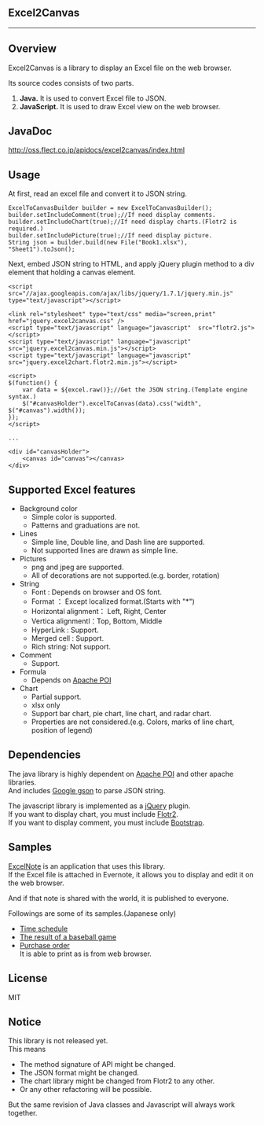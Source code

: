 Excel2Canvas
-----------------
-----------------

Overview
--------
Excel2Canvas is a library to display an Excel file on the web browser.

Its source codes consists of two parts.

1. **Java.** It is used to convert Excel file to JSON.
2. **JavaScript.** It is used to draw Excel view on the web browser.

JavaDoc
-------
http://oss.flect.co.jp/apidocs/excel2canvas/index.html

Usage
-----
At first, read an excel file and convert it to JSON string.

    ExcelToCanvasBuilder builder = new ExcelToCanvasBuilder();
    builder.setIncludeComment(true);//If need display comments.
    builder.setIncludeChart(true);//If need display charts.(Flotr2 is required.)
    builder.setIncludePicture(true);//If need display picture.
    String json = builder.build(new File("Book1.xlsx"), "Sheet1").toJson();
    
Next, embed JSON string to HTML, and apply jQuery plugin method to a div element that holding a canvas element.

    <script src="//ajax.googleapis.com/ajax/libs/jquery/1.7.1/jquery.min.js" type="text/javascript"></script>
    
    <link rel="stylesheet" type="text/css" media="screen,print" href="jquery.excel2canvas.css" />
    <script type="text/javascript" language="javascript"  src="flotr2.js"></script>
    <script type="text/javascript" language="javascript"  src="jquery.excel2canvas.min.js"></script>
    <script type="text/javascript" language="javascript"  src="jquery.excel2chart.flotr2.min.js"></script>

    <script>
    $(function() {
    	var data = ${excel.raw()};//Get the JSON string.(Template engine syntax.)
    	$("#canvasHolder").excelToCanvas(data).css("width", $("#canvas").width());
    });
    </script>
    
    ...
    
    <div id="canvasHolder">
    	<canvas id="canvas"></canvas>
    </div>

Supported Excel features
------------------------
* Background color
    * Simple color is supported.
    * Patterns and graduations are not.
* Lines
    * Simple line, Double line, and Dash line are supported.
    * Not supported lines are drawn as simple line.
* Pictures
    * png and jpeg are supported.
    * All of decorations are not supported.(e.g. border, rotation)
* String
    * Font : Depends on browser and OS font.
    * Format ： Except localized format.(Starts with "*")
    * Horizontal alignment： Left, Right, Center
    * Vertica alignmentl：Top, Bottom, Middle
    * HyperLink : Support.
    * Merged cell : Support.
    * Rich string: Not support.
* Comment
    * Support.
* Formula
    * Depends on [Apache POI](http://poi.apache.org/)
* Chart
    * Partial support.
    * xlsx only
    * Support bar chart, pie chart, line chart, and radar chart.
    * Properties are not considered.(e.g. Colors, marks of line chart, position of legend)
    
Dependencies
------------
The java library is highly dependent on [Apache POI](http://poi.apache.org/) and other apache libraries.  
And includes [Google gson](https://code.google.com/p/google-gson/) to parse JSON string.


The javascript library is implemented as a [jQuery](http://jquery.com/) plugin.  
If you want to display chart, you must include [Flotr2](http://humblesoftware.com/flotr2/).  
If you want to display comment, you must include [Bootstrap](http://twitter.github.com/bootstrap/).  

Samples
-------
[ExcelNote](https://excelnote.herokuapp.com/) is an application that uses this library.  
If the Excel file is attached in Evernote, it allows you to display and edit it on the web browser.

And if that note is shared with the world, it is published to everyone.

Followings are some of its samples.(Japanese only)

- [Time schedule](http://excelnote.herokuapp.com/share/note/s91/90ae165a-18b7-4879-a667-6ad15bbcd57b/5e1a3c243456d0e3daf8bd42005a22e0?theme=humanity)
- [The result of a baseball game](http://excelnote.herokuapp.com/share/note/s91/e94bd16f-465a-4a24-b71e-dff906cf3395/67079ce23db9c8af6df06b33d12c8e70?theme=sunny)
- [Purchase order](https://excelnote.herokuapp.com/share/excel/s91/09880d80-43bd-4728-9f8f-300b84a3a32c/151561d3185ea4c1dc7fa3ab3f2db653?sheet=%E7%99%BA%E6%B3%A8%E6%9B%B8&theme=redmond)  
  It is able to print as is from web browser.

License
-------
MIT

Notice
------
This library is not released yet.  
This means

- The method signature of API might be changed.
- The JSON format might be changed.
- The chart library might be changed from Flotr2 to any other.
- Or any other refactoring will be possible.

But the same revision of Java classes and Javascript will always work together.

